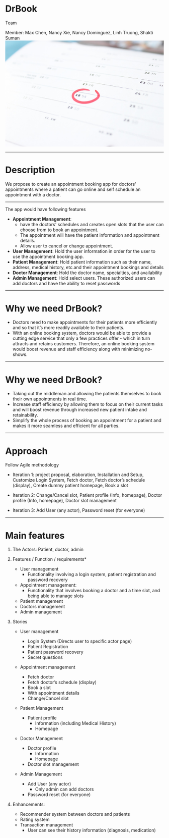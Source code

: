 # DrBook
Team 

Member: Max Chen, Nancy Xie, Nancy Dominguez, Linh Truong, Shakti Suman
<img src="pic/logo.jpg" width="700">

---

# Description
We propose to create an appointment booking app for doctors' appointments where a patient can go online and self schedule an appointment with a doctor.

---
The app would have following features

- __Appointment Management__:
	- have the doctors' schedules and creates open slots that the user can choose from to book an appointment.
	- The appointment will have the patient information and appointment details.
	- Allow user to cancel or change appointment.
- __User Management__: Hold the user information in order for the user to use the appointment booking app.
- __Patient Management__: Hold patient information such as their name, address, medical history, etc.and their appointment bookings and details
- __Doctor Management__: Hold the doctor name, specialties, and availability
- __Admin Management__: Hold select users. These authorized users can add doctors and have the ability to reset passwords

---

# Why we need DrBook?

- Doctors need to make appointments for their patients more efficiently and so that it’s more readily available to their patients.
- With an online booking system, doctors would be able to provide a cutting edge service that only a few practices offer - which in turn attracts and retains customers. Therefore, an online booking system would boost revenue and staff efficiency along with minimizing no-shows.
---

# Why we need DrBook?
- Taking out the middleman and allowing the patients themselves to book their own appointments in real time.
- Increase staff efficiency by allowing them to focus on their current tasks and will boost revenue through increased new patient intake and retainability.
- Simplify the whole process of booking an appointment for a patient and makes it more seamless and efficient for all parties.

---

# Approach
Follow Agile methodology

- Iteration 1: project proposal, elaboration, Installation and Setup, Customize Login System, Fetch doctor, Fetch doctor’s schedule (display), Create dummy patient homepage, Book a slot

- Iteration 2: Change/Cancel slot, Patient profile (Info, homepage),  Doctor profile (Info, homepage), Doctor slot management

- Iteration 3: Add User (any actor), Password reset (for everyone)

---


# Main features

1. The Actors:	Patient, doctor, admin

2. Features / Function / requirements*
	- User management
		- Functionality involving a login system, patient registration and password recovery
	- Appointment management:
		- Functionality that involves booking a doctor and a time slot, and being able to manage slots
	- Patient management
	- Doctors management
	- Admin management

3. Stories
	- User management
		- Login System (Directs user to specific actor page)
		- Patient Registration
		- Patient password recovery
		- Secret questions

	- Appointment management
		- Fetch doctor
		- Fetch doctor’s schedule (display)
		- Book a slot
		- With appointment details
		- Change/Cancel slot

	- Patient Management
		- Patient profile
			- Information (including Medical History)
			- Homepage

	- Doctor Management
		- Doctor profile
			- Information
			- Homepage
		- Doctor slot management

	- Admin Management
		- Add User (any actor)
			- Only admin can add doctors
		- Password reset (for everyone)


4. Enhancements:
	- Recommender system between doctors and patients
	- Rating system
	- Transaction management
		- User can see their history information (diagnosis, medication)
